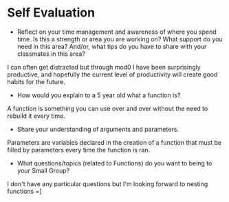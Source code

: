 # Self Evaluation

- Reflect on your time management and awareness of where you spend time. Is this a strength or area you are working on? What support do you need in this area? And/or, what tips do you have to share with your classmates in this area?

I can often get distracted but through mod0 I have been surprisingly productive, and hopefully the current level of productivity will create good habits for the future.

- How would you explain to a 5 year old what a function is?

A function is something you can use over and over without the need to rebuild it every time.

- Share your understanding of arguments and parameters.

Parameters are variables declared in the creation of a function that must be filled by parameters every time the function is ran.

- What questions/topics (related to Functions) do you want to being to your Small Group?

I don't have any particular questions but I'm looking forward to nesting functions =]

